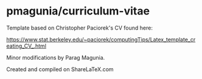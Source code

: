 # pmagunia/curriculum-vitae

Template based on Christopher Paciorek's CV found here:

https://www.stat.berkeley.edu/~paciorek/computingTips/Latex_template_creating_CV_.html

Minor modifications by Parag Magunia.

Created and compiled on ShareLaTeX.com

